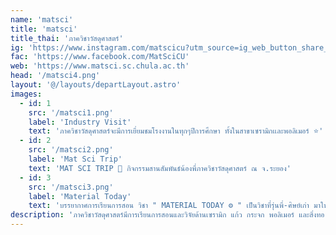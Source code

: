 ```yaml
---
name: 'matsci'
title: 'matsci'
title_thai: 'ภาควิชาวัสดุศาสตร์'
ig: 'https://www.instagram.com/matscicu?utm_source=ig_web_button_share_sheet&igsh=ZDNlZDc0MzIxNw=='
fac: 'https://www.facebook.com/MatSciCU'
web: 'https://www.matsci.sc.chula.ac.th'
head: '/matsci4.png'
layout: '@/layouts/departLayout.astro'
images:
  - id: 1
    src: '/matsci1.png'
    label: 'Industry Visit'
    text: 'ภาควิชาวัสดุศาสตร์จะมีการเยี่ยมชมโรงงานในทุกๆปีการศึกษา ทั้งในสาขาเซรามิกเเละพอลิเมอร์ ⭐️'
  - id: 2
    src: '/matsci2.png'
    label: 'Mat Sci Trip'
    text: 'MAT SCI TRIP 🚌 กิจกรรมสานสัมพันธ์น้องพี่ภาควิชาวัสดุศาสตร์ ณ จ.ระยอง'
  - id: 3
    src: '/matsci3.png'
    label: 'Material Today'
    text: 'บรรยากาศการเรียนการสอน วิชา " MATERIAL TODAY ⚙️ " เป็นวิชาที่รุ่นพี่-ศิษย์เก่า มาให้ความรู้เเละแชร์ประสบการณ์เกี่ยวกับสายอาชีพในการทำงานจริง'
description: 'ภาควิชาวัสดุศาสตร์มีการเรียนการสอนและวิจัยด้านเซรามิก แก้ว กระจก พอลิเมอร์ และสิ่งทอ โดยพัฒนาเนื้อหาตามเทคโนโลยีวัสดุสมัยใหม่อย่างต่อเนื่อง เพื่อผลิตบัณฑิตที่มีความรู้และความสามารถด้านวัสดุศาสตร์ '
---
```

